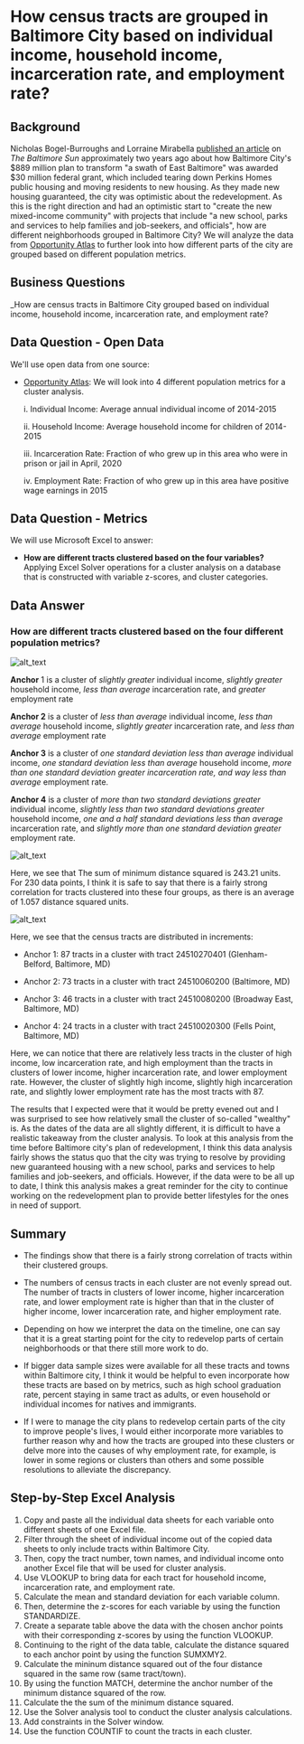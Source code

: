 # How census tracts are grouped in Baltimore City based on individual income, household income, incarceration rate, and employment rate?

## Background

Nicholas Bogel-Burroughs and Lorraine Mirabella [published an article](baltimoresun.com/maryland/baltimore-city/bs-md-ci-choice-neighborhoods-hud-grant-20180719-story.html) on _The Baltimore Sun_ approximately two years ago about how Baltimore City's $889  million plan to transform "a swath of East Baltimore" was awarded $30 million federal grant, which included tearing down Perkins Homes public housing and moving residents to new housing. As they made new housing guaranteed, the city was optimistic about the redevelopment. As this is the right direction and had an optimistic start to "create the new mixed-income community" with projects that include "a new school, parks and services to help families and job-seekers, and officials", how are different neighborhoods grouped in Baltimore City? We will analyze the data from [Opportunity Atlas](https://www.opportunityatlas.org) to further look into how different parts of the city are grouped based on different population metrics.

## Business Questions

_How are census tracts in Baltimore City grouped based on individual income, household income, incarceration rate, and employment rate?

## Data Question - Open Data

We'll use open data from one source:

- [Opportunity Atlas](https://www.opportunityatlas.org): We will look into 4 different population metrics for a cluster analysis.

    i. Individual Income: Average annual individual income of 2014-2015
    
    ii. Household Income: Average household income for children of 2014-2015
    
    iii. Incarceration Rate: Fraction of who grew up in this area who were in prison or jail in April, 2020
    
    iv. Employment Rate: Fraction of who grew up in this area have positive wage earnings in 2015

## Data Question - Metrics

We will use Microsoft Excel to answer:

- __How are different tracts clustered based on the four variables?__ Applying Excel Solver operations for a cluster analysis on a database that is constructed with variable z-scores, and cluster categories. 

## Data Answer

### How are different tracts clustered based on the four different population metrics?

![alt_text](https://github.com/schoi74/how-census-tracts-are-grouped-based-on-population-metrics/blob/main/cluster-analysis.png)

__Anchor__ 1 is a cluster of _slightly greater_ individual income, _slightly greater_ household income, _less than average_ incarceration rate, and _greater_ employment rate

__Anchor 2__ is a cluster of _less than average_ individual income, _less than average_ household income, _slightly greater_ incarceration rate, and _less than average_ employment rate

__Anchor 3__ is a cluster of _one standard deviation less than average_ individual income, _one standard deviation less than average_ household income, _more than one standard deviation greater incarceration rate, and way less than average_ employment rate.

__Anchor 4__ is a cluster of _more than two standard deviations greater_ individual income, _slightly less than two standard deviations greater_ household income, _one and a half standard deviations less than average_ incarceration rate, and _slightly more than one standard deviation greater_ employment rate.

![alt_text](https://github.com/schoi74/how-census-tracts-are-grouped-based-on-population-metrics/blob/main/count-of-tracts.png)

Here, we see that The sum of minimum distance squared is 243.21 units. For 230 data points, I think it is safe to say that there is a fairly strong correlation for tracts clustered into these four groups, as there is an average of 1.057 distance squared units.

![alt_text]()

Here, we see that the census tracts are distributed in increments:

- Anchor 1: 87 tracts in a cluster with tract 24510270401 (Glenham-Belford, Baltimore, MD)

- Anchor 2: 73 tracts in a cluster with tract 24510060200 (Baltimore, MD)

- Anchor 3: 46 tracts in a cluster with tract 24510080200 (Broadway East, Baltimore, MD)

- Anchor 4: 24 tracts in a cluster with tract 24510020300 (Fells Point, Baltimore, MD)

Here, we can notice that there are relatively less tracts in the cluster of high income, low incarceration rate, and high employment than the tracts in clusters of lower income, higher incarceration rate, and lower employment rate. However, the cluster of slightly high income, slightly high incarceration rate, and slightly lower employment rate has the most tracts with 87.

The results that I expected were that it would be pretty evened out and I was surprised to see how relatively small the cluster of so-called "wealthy" is. As the dates of the data are all slightly different, it is difficult to have a realistic takeaway from the cluster analysis. To look at this analysis from the time before Baltimore city's plan of redevelopment, I think this data analysis fairly shows the status quo that the city was trying to resolve by providing new guaranteed housing with a new school, parks and services to help families and job-seekers, and officials. However, if the data were to be all up to date, I think this analysis makes a great reminder for the city to continue working on the redevelopment plan to provide better lifestyles for the ones in need of support. 

## Summary

- The findings show that there is a fairly strong correlation of tracts within their clustered groups.

- The numbers of census tracts in each cluster are not evenly spread out. The number of tracts in clusters of lower income, higher incarceration rate, and lower employment rate is higher than that in the cluster of higher income, lower incarceration rate, and higher employment rate. 

- Depending on how we interpret the data on the timeline, one can say that it is a great starting point for the city to redevelop parts of certain neighborhoods or that there still more work to do.

- If bigger data sample sizes were available for all these tracts and towns within Baltimore city, I think it would be helpful to even incorporate how these tracts are based on by metrics, such as high school graduation rate, percent staying in same tract as adults, or even household or individual incomes for natives and immigrants.

- If I were to manage the city plans to redevelop certain parts of the city to improve people's lives, I would either incorporate more variables to further reason why and how the tracts are grouped into these clusters or delve more into the causes of why employment rate, for example, is lower in some regions or clusters than others and some possible resolutions to alleviate the discrepancy.

## Step-by-Step Excel Analysis

1. Copy and paste all the individual data sheets for each variable onto different sheets of one Excel file.
2. Filter through the sheet of individual income out of the copied data sheets to only include tracts within Baltimore City.
3. Then, copy the tract number, town names, and individual income onto another Excel file that will be used for cluster analysis.
4. Use VLOOKUP to bring data for each tract for household income, incarceration rate, and employment rate.
5. Calculate the mean and standard deviation for each variable column.
6. Then, determine the z-scores for each variable by using the function STANDARDIZE.
7. Create a separate table above the data with the chosen anchor points with their corresponding z-scores by using the function VLOOKUP.
8. Continuing to the right of the data table, calculate the distance squared to each anchor point by using the function SUMXMY2.
9. Calculate the mininum distance squared out of the four distance squared in the same row (same tract/town).
10. By using the function MATCH, determine the anchor number of the minimum distance squared of the row.
10. Calculate the the sum of the minimum distance squared.
11. Use the Solver analysis tool to conduct the cluster analysis calculations.
12. Add constraints in the Solver window.
13. Use the function COUNTIF to count the tracts in each cluster.
